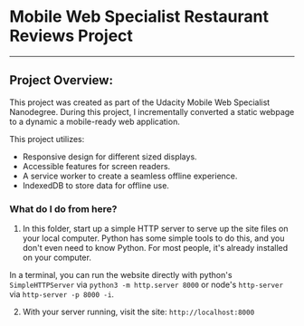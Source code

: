 # Mobile Web Specialist Restaurant Reviews Project
---

## Project Overview:

This project was created as part of the Udacity Mobile Web Specialist Nanodegree. During this project, I incrementally converted a static webpage to a dynamic a mobile-ready web application.

This project utilizes:

* Responsive design for different sized displays.
* Accessible features for screen readers.
* A service worker to create a seamless offline experience.
* IndexedDB to store data for offline use.

### What do I do from here?

1. In this folder, start up a simple HTTP server to serve up the site files on your local computer. Python has some simple tools to do this, and you don't even need to know Python. For most people, it's already installed on your computer.

In a terminal, you can run the website directly with python's `SimpleHTTPServer` via `python3 -m http.server 8000` or node's `http-server` via `http-server -p 8000 -i`.

2. With your server running, visit the site: `http://localhost:8000`
